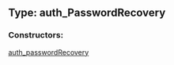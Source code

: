 ## Type: auth\_PasswordRecovery  

### Constructors:

[auth\_passwordRecovery](../constructors/auth\_passwordRecovery.md)  


